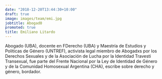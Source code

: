 ```yaml
---
date: "2018-12-20T13:44:30+10:00"
draft: true
image: images/team/emi.jpg
jobtitle: Abogad0
promoted: true
title: Emiliano Litardo
---
```


Abogado (UBA), docente en FDerecho (UBA) y Maestría de Estudios y Politicas de Género (UNTREF), activista legal miembro de Abogadxs por los Derechos Sexuales y de la Asociación de Lucha por la Identidad Travesti Transexual, fue parte del Frente Nacional por la Ley de Identidad de Género y de la Comunidad Homosexual Argentina (CHA), escribe sobre derecho y género, bordador.
